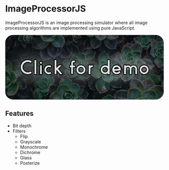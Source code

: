 # ImageProcessorJS

ImageProcessorJS is an image processing simulator where all image processing algorithms are implemented using pure JavaScript.

<div align="center">
    <a href="https://biarmic.github.io/image-processor-js/">
        <img src="./src/assets/images/demo-link.png" >
    </a>
</div>

## Features
* Bit depth
* Filters
    * Flip
    * Grayscale
    * Monochrome
    * Dichrome
    * Glass
    * Posterize
